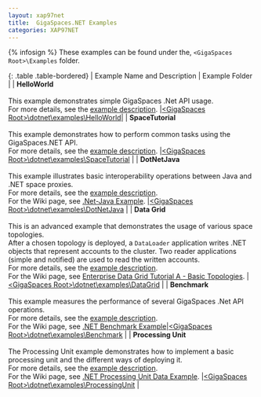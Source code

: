```yaml
---
layout: xap97net
title:  GigaSpaces.NET Examples
categories: XAP97NET
---
```


{% infosign %} These examples can be found under the, `<GigaSpaces Root>\Examples` folder.

{: .table .table-bordered}
| Example Name and Description | Example Folder |
| **HelloWorld**<br/><br/>This example demonstrates simple GigaSpaces .Net API usage.<br/>For more details, see the [example description](http://www.gigaspaces.com/docs/dotnet6.5/examples/HelloWorld/readme.html). |[\<GigaSpaces Root\>\dotnet\examples\HelloWorld](http://www.gigaspaces.com/docs/dotnet6.5/examples/HelloWorld)|
| **SpaceTutorial**<br/><br/>This example demonstrates how to perform common tasks using the GigaSpaces.NET API.<br/>For more details, see the [example description](http://www.gigaspaces.com/docs/dotnet6.5/examples/SpaceTutorial/readme.html). |[\<GigaSpaces Root\>\dotnet\examples\SpaceTutorial](http://www.gigaspaces.com/docs/dotnet6.5/examples/SpaceTutorial) |
| **DotNetJava**<br/><br/>This example illustrates basic interoperability operations between Java and .NET space proxies.<br/>For more details, see the [example description](http://www.gigaspaces.com/docs/dotnet6.5/examples/DotNetJava/readme.html).<br/>For the Wiki page, see [.Net-Java Example](./.Net-Java-Example.html). |[\<GigaSpaces Root\>\dotnet\examples\DotNetJava](http://www.gigaspaces.com/docs/dotnet6.5/examples/DotNetJava) |
| **Data Grid**<br/><br/>This is an advanced example that demonstrates the usage of various space topologies.<br/>After a chosen topology is deployed, a `DataLoader` application writes .NET objects that represent accounts to the cluster. Two reader applications (simple and notified) are used to read the written accounts.<br/>For more details, see the [example description](http://www.gigaspaces.com/docs/dotnet6.5/examples/DataGrid/readme.html).<br/>For the Wiki page, see [Enterprise Data Grid Tutorial A - Basic Topologies](http://www.gigaspaces.com/wiki/display/Gs66/Enterprise+Data+Grid+Tutorial+A+-+Basic+Topologies). |[\<GigaSpaces Root\>\dotnet\examples\DataGrid](http://www.gigaspaces.com/docs/dotnet6.5/examples/DataGrid) |
| **Benchmark**<br/><br/>This example measures the performance of several GigaSpaces .Net API operations.<br/>For more details, see the [example description](http://www.gigaspaces.com/docs/dotnet6.5/examples/Benchmark/readme.html).<br/>For the Wiki page, see [.NET Benchmark Example](./dotnet-benchmark-example.html)|[\<GigaSpaces Root\>\dotnet\examples\Benchmark](http://www.gigaspaces.com/docs/dotnet6.5/examples/Benchmark) |
| **Processing Unit**<br/><br/>The Processing Unit example demonstrates how to implement a basic processing unit and the different ways of deploying it.<br/>For more details, see the [example description](http://www.gigaspaces.com/docs/dotnet6.5/examples/ProcessingUnit/readme.html).<br/>For the Wiki page, see [.NET Processing Unit Data Example](http://www.gigaspaces.com/wiki/display/XAP97NET/.NET+Processing+Unit+Data+Example). |[\<GigaSpaces Root\>\dotnet\examples\ProcessingUnit](http://www.gigaspaces.com/docs/dotnet6.5/examples/ProcessingUnit) |